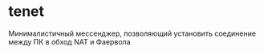 # tenet
Минималистичный мессенджер, позволяющий установить соединение между ПК в обход NAT и Фаервола
